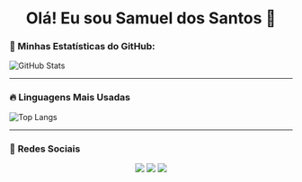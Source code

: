 <h1 align="center">Olá! Eu sou Samuel dos Santos 👋</h1>

### 🚀 Minhas Estatísticas do GitHub:

![GitHub Stats](https://github-readme-stats.vercel.app/api?username=SamGoncalves&show_icons=true&theme=dark)

---

### 🔥 **Linguagens Mais Usadas**
![Top Langs](https://github-readme-stats.vercel.app/api/top-langs/?username=SamGoncalves&layout=compact&langs_count=7&theme=dark)

---

### 📌 **Redes Sociais**
<div align="center">
  <a href="https://discord.com/mclovin7581" target="_blank"><img src="https://img.shields.io/badge/Discord-7289DA?style=for-the-badge&logo=discord&logoColor=white"></a>
  <a href="mailto:samuelsantos2021@protonmail.com" target="_blank"><img src="https://img.shields.io/badge/ProtonMail-8B89CC?style=for-the-badge&logo=protonmail&logoColor=white"></a>
  <a href="www.linkedin.com/in/samuel-dos-santos-3a2040241" target="_blank"><img src="https://img.shields.io/badge/LinkedIn-0077B5?style=for-the-badge&logo=linkedin&logoColor=white"></a>
</div>
